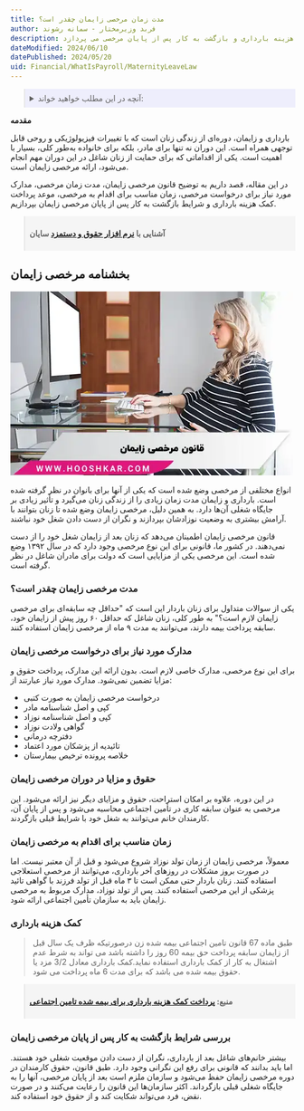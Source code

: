 ```yaml
---
title: مدت زمان مرخصی زایمان چقدر است؟
author: فربد وزیرمختار - سمانه رشوند
description: این مقاله درباره مرخصی زایمان برای زنان شاغل در نظام تامین اجتماعی است و به موضوعاتی مانند طول مدت مرخصی، مدارک لازم، زمان درخواست، کمک هزینه بارداری و بازگشت به کار پس از پایان مرخصی می پردازد.
dateModified: 2024/06/10
datePublished: 2024/05/20
uid: Financial/WhatIsPayroll/MaternityLeaveLaw
---
```


<blockquote style="background-color:#eeeefc; padding:0.5rem">
<details>
  <summary>آنچه در این مطلب خواهید خواند:</summary>
  <ul>
   <li>بخشنامه مرخصی زایمان</li>
   <li>مدت مرخصی زایمان چقدر است؟</li>
   <li>مدارک مورد نیاز برای درخواست مرخصی زایمان</li>
   <li>حقوق و مزایا در دوران مرخصی زایمان</li>
   <li>زمان مناسب برای اقدام به مرخصی زایمان</li>
   <li>کمک هزینه بارداری</li>
   <li>بررسی شرایط بازگشت به کار پس از پایان مرخصی زایمان</li>
  </ul>
</details>
</blockquote>

**مقدمه**

بارداری و زایمان، دوره‌ای از زندگی زنان است که با تغییرات فیزیولوژیکی و روحی قابل توجهی همراه است. این دوران نه ‌تنها برای مادر، بلکه برای خانواده به‌طور کلی، بسیار با اهمیت است. یکی از اقداماتی که برای حمایت از زنان شاغل در این دوران مهم انجام می‌شود، ارائه مرخصی زایمان است. 

در این مقاله، قصد داریم به توضیح قانون مرخصی زایمان، مدت زمان مرخصی، مدارک مورد نیاز برای درخواست مرخصی، زمان مناسب برای اقدام به مرخصی، موعد پرداخت کمک هزینه بارداری و شرایط بازگشت به کار پس از پایان مرخصی زایمان بپردازیم.

<blockquote style="background-color:#f5f5f5; padding:0.5rem">
<p><strong>آشنایی با <a href="https://www.hooshkar.com/Software/Sayan/Module/Payroll" target="_blank">نرم افزار حقوق و دستمزد</a> سایان</strong></p></blockquote>

## بخشنامه مرخصی زایمان

![قانون مرخصی زایمان](./Images/MaternityLeaveLaw.webp)

انواع مختلفی از مرخصی وضع شده است که یکی از آنها برای بانوان در نظر گرفته شده است. بارداری و زایمان مدت زمان زیادی را از زندگی زنان می‌گیرد و تأثیر زیادی بر جایگاه شغلی آن‌ها دارد. به همین دلیل، مرخصی زایمان وضع شده تا زنان بتوانند با آرامش بیشتری به وضعیت نوزادشان بپردازند و نگران از دست دادن شغل خود نباشند. 

قانون مرخصی زایمان اطمینان می‌دهد که زنان بعد از زایمان شغل خود را از دست نمی‌دهند. در کشور ما، قانونی برای این نوع مرخصی وجود دارد که در سال ۱۳۹۲ وضع شده است. این مرخصی یکی از مزایایی است که دولت برای مادران شاغل در نظر گرفته است.

### مدت مرخصی زایمان چقدر است؟

یکی از سوالات متداول برای زنان باردار این است که "حداقل چه سابقه‌ای برای مرخصی زایمان لازم است؟" به طور کلی، زنان شاغل که حداقل ۶۰ روز پیش از زایمان خود، سابقه پرداخت بیمه دارند، می‌توانند به مدت ۹ ماه از مرخصی زایمان استفاده کنند.

### مدارک مورد نیاز برای درخواست مرخصی زایمان

برای این نوع مرخصی، مدارک خاصی لازم است. بدون ارائه این مدارک، پرداخت حقوق و مزایا تضمین نمی‌شود. مدارک مورد نیاز عبارتند از:

-	درخواست مرخصی زایمان به صورت کتبی
-	کپی و اصل شناسنامه مادر
-	کپی و اصل شناسنامه نوزاد
-	گواهی ولادت نوزاد
-	دفترچه درمانی
-	تائیدیه از پزشکان مورد اعتماد
-	خلاصه پرونده ترخیص بیمارستان

### حقوق و مزایا در دوران مرخصی زایمان

در این دوره، علاوه بر امکان استراحت، حقوق و مزایای دیگر نیز ارائه می‌شود. این مرخصی به عنوان سابقه کاری در تأمین اجتماعی محاسبه می‌شود و پس از پایان آن، کارمندان خانم می‌توانند به شغل خود با شرایط قبلی بازگردند.

### زمان مناسب برای اقدام به مرخصی زایمان

معمولاً، مرخصی زایمان از زمان تولد نوزاد شروع می‌شود و قبل از آن معتبر نیست. اما در صورت بروز مشکلات در روزهای آخر بارداری، می‌توانند از مرخصی استعلاجی استفاده کنند. زنان باردار حتی ممکن است تا ۳ ماه قبل از تولد فرزند با گواهی تائید پزشکی از این مرخصی استفاده کنند. پس از تولد نوزاد، مدارک مربوط به مرخصی زایمان باید به سازمان تأمین اجتماعی ارائه شود.

### کمک هزینه بارداری

> طبق ماده 67 قانون تامین اجتماعی بیمه شده زن درصورتیکه ظرف یک سال قبل از زایمان سابقه پرداخت حق بیمه 60 روز را داشته باشد می تواند به شرط عدم اشتغال به کار از کمک بارداری استفاده نماید.کمک بارداری معادل 3/2 مزد یا حقوق بیمه شده می باشد که برای مدت 6 ماه پرداخت می شود. 

<blockquote style="background-color:#f5f5f5; padding:0.5rem">
<p><strong>منبع: <a href="https://khadamat.mardom.ir/Service/Details?ServiceId=19041805103&&OrgId=20140000" target="_blank">پرداخت کمک هزینه بارداری برای بیمه شده تامین اجتماعی</a></p></strong></blockquote>


### بررسی شرایط بازگشت به کار پس از پایان مرخصی زایمان

بیشتر خانم‌های شاغل بعد از بارداری، نگران از دست دادن موقعیت شغلی خود هستند. اما باید بدانند که قانونی برای رفع این نگرانی وجود دارد. طبق قانون، حقوق کارمندان در دوره مرخصی زایمان حفظ می‌شود و سازمان ملزم است بعد از پایان مرخصی، آنها را به جایگاه شغلی قبلی بازگرداند. اکثر سازمان‌ها این قانون را رعایت می‌کنند و در صورت نقض، فرد می‌تواند شکایت کند و از حقوق خود استفاده کند.